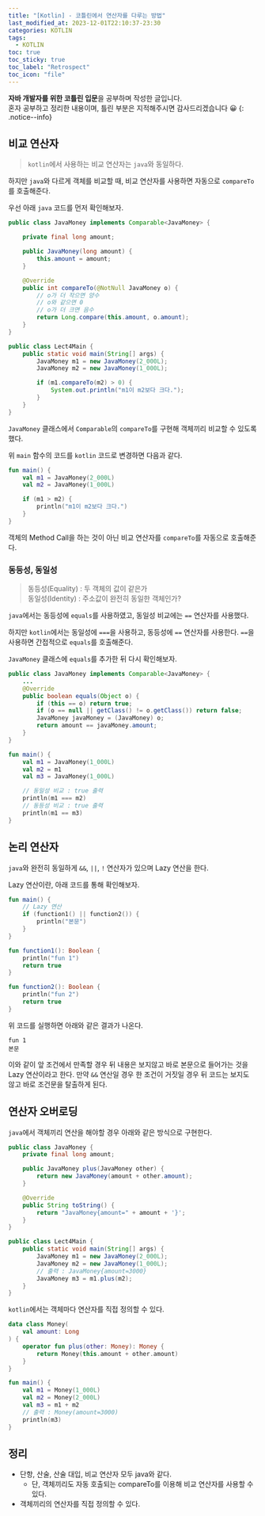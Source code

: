 ```yaml
---
title: "[Kotlin] - 코틀린에서 연산자를 다루는 방법"
last_modified_at: 2023-12-01T22:10:37-23:30
categories: KOTLIN
tags:
  - KOTLIN
toc: true
toc_sticky: true
toc_label: "Retrospect"
toc_icon: "file"
---
```


**자바 개발자를 위한 코틀린 입문**을 공부하며 작성한 글입니다.<br>
혼자 공부하고 정리한 내용이며, 틀린 부분은 지적해주시면 감사드리겠습니다 😀
{: .notice--info}

## 비교 연산자

> `kotlin`에서 사용하는 비교 연산자는 `java`와 동일하다.

하지만 `java`와 다르게 객체를 비교할 때, 비교 연산자를 사용하면 자동으로 `compareTo`를 호출해준다.

우선 아래 `java` 코드를 먼저 확인해보자.

```java
public class JavaMoney implements Comparable<JavaMoney> {

    private final long amount;

    public JavaMoney(long amount) {
        this.amount = amount;
    }

    @Override
    public int compareTo(@NotNull JavaMoney o) {
        // o가 더 작으면 양수
        // o와 같으면 0
        // o가 더 크면 음수
        return Long.compare(this.amount, o.amount);
    }
}
```

```java
public class Lect4Main {
    public static void main(String[] args) {
        JavaMoney m1 = new JavaMoney(2_000L);
        JavaMoney m2 = new JavaMoney(1_000L);

        if (m1.compareTo(m2) > 0) {
            System.out.println("m1이 m2보다 크다.");
        }
    }
}
```

`JavaMoney` 클래스에서 `Comparable`의 `compareTo`를 구현해 객체끼리 비교할 수 있도록 했다.

위 `main` 함수의 코드를 `kotlin` 코드로 변경하면 다음과 같다.

```kotlin
fun main() {
    val m1 = JavaMoney(2_000L)
    val m2 = JavaMoney(1_000L)

    if (m1 > m2) {
        println("m1이 m2보다 크다.")
    }
}
```

객체의 Method Call을 하는 것이 아닌 비교 연산자를 `compareTo`를 자동으로 호출해준다.

### 동등성, 동일성

> 동등성(Equality) : 두 객체의 값이 같은가<br>
> 동일성(Identity) : 주소값이 완전히 동일한 객체인가?

`java`에서는 동등성에 `equals`를 사용하였고, 동일성 비교에는 `==` 연산자를 사용했다.

하지만 `kotlin`에서는 동일성에 `===`을 사용하고, 동등성에 `==` 연산자를 사용한다.
`==`을 사용하면 간접적으로 `equals`를 호출해준다.

`JavaMoney` 클래스에 `equals`를 추가한 뒤 다시 확인해보자.

```java
public class JavaMoney implements Comparable<JavaMoney> {
    ...
    @Override
    public boolean equals(Object o) {
        if (this == o) return true;
        if (o == null || getClass() != o.getClass()) return false;
        JavaMoney javaMoney = (JavaMoney) o;
        return amount == javaMoney.amount;
    }
}
```

```kotlin
fun main() {
    val m1 = JavaMoney(1_000L)
    val m2 = m1
    val m3 = JavaMoney(1_000L)

    // 동일성 비교 : true 출력
    println(m1 === m2)
    // 동등성 비교 : true 출력
    println(m1 == m3)
}
```

## 논리 연산자

`java`와 완전히 동일하게 `&&`, `||`, `!` 연산자가 있으며 Lazy 연산을 한다.

Lazy 연산이란, 아래 코드를 통해 확인해보자.

```kotlin
fun main() {
    // Lazy 연산
    if (function1() || function2()) {
        println("본문")
    }
}

fun function1(): Boolean {
    println("fun 1")
    return true
}

fun function2(): Boolean {
    println("fun 2")
    return true
}
```

위 코드를 실행하면 아래와 같은 결과가 나온다.

```
fun 1
본문
```

이와 같이 앞 조건에서 만족할 경우 뒤 내용은 보지않고 바로 본문으로 들어가는 것을 Lazy 연산이라고 한다.
만약 `&&` 연산일 경우 한 조건이 거짓일 경우 뒤 코드는 보지도 않고 바로 조건문을 탈출하게 된다.

## 연산자 오버로딩

`java`에서 객체끼리 연산을 해야할 경우 아래와 같은 방식으로 구현한다.

```java
public class JavaMoney {
    private final long amount;

    public JavaMoney plus(JavaMoney other) {
        return new JavaMoney(amount + other.amount);
    }

    @Override
    public String toString() {
        return "JavaMoney{amount=" + amount + '}';
    }
}
```

```java
public class Lect4Main {
    public static void main(String[] args) {
        JavaMoney m1 = new JavaMoney(2_000L);
        JavaMoney m2 = new JavaMoney(1_000L);
        // 출력 : JavaMoney{amount=3000}
        JavaMoney m3 = m1.plus(m2);
    }
}
```

`kotlin`에서는 객체마다 연산자를 직접 정의할 수 있다.

```kotlin
data class Money(
    val amount: Long
) {
    operator fun plus(other: Money): Money {
        return Money(this.amount + other.amount)
    }
}
```

```kotlin
fun main() {
    val m1 = Money(1_000L)
    val m2 = Money(2_000L)
    val m3 = m1 + m2
    // 출력 : Money(amount=3000)
    println(m3)
}
```

## 정리

- 단항, 산술, 산술 대입, 비교 연산자 모두 java와 같다.
  - 단, 객체끼리도 자동 호출되는 compareTo를 이용해 비교 연산자를 사용할 수 있다.
- 객체끼리의 연산자를 직접 정의할 수 있다.